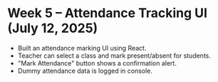 # Week 5 – Attendance Tracking UI (July 12, 2025)

- Built an attendance marking UI using React.
- Teacher can select a class and mark present/absent for students.
- "Mark Attendance" button shows a confirmation alert.
- Dummy attendance data is logged in console.
